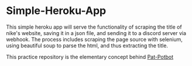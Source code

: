 # Simple-Heroku-App

This simple heroku app will serve the functionality of scraping the title of nike's website, saving it in a json file, and sending it to a discord server via webhook. The process includes scraping the page source with selenium, using beautiful soup to parse the html, and thus extracting the title.

This practice repository is the elementary concept behind [Pat-Potbot](https://github.com/dominicassia/pat-potbot)

